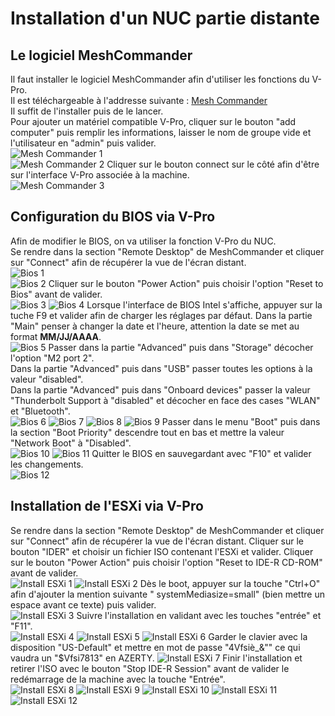 # Installation d'un NUC partie distante

## Le logiciel MeshCommander

Il faut installer le logiciel MeshCommander afin d'utiliser les fonctions du V-Pro.  
Il est téléchargeable à l'addresse suivante : [Mesh Commander](https://www.meshcommander.com/meshcommander)  
Il suffit de l'installer puis de le lancer.  
Pour ajouter un matériel compatible V-Pro, cliquer sur le bouton "add computer" puis remplir les informations, laisser le nom de groupe vide et l'utilisateur en "admin" puis valider.  
![Mesh Commander 1](./images/MeshCommander-1.png)  
![Mesh Commander 2](./images/MeshCommander-2.png)
Cliquer sur le bouton connect sur le côté afin d'être sur l'interface V-Pro associée à la machine.  
![Mesh Commander 3](./images/MeshCommander-3.png)

## Configuration du BIOS via V-Pro

Afin de modifier le BIOS, on va utiliser la fonction V-Pro du NUC.  
Se rendre dans la section "Remote Desktop" de MeshCommander et cliquer sur "Connect" afin de récupérer la vue de l'écran distant.  
![Bios 1](./images/Bios1.png)  
![Bios 2](./images/Bios2.png)
Cliquer sur le bouton "Power Action" puis choisir l'option "Reset to Bios" avant de valider.  
![Bios 3](./images/Bios3.png)
![Bios 4](./images/Bios4.png)
Lorsque l'interface de BIOS Intel s'affiche, appuyer sur la tuche F9 et valider afin de charger les réglages par défaut.
Dans la partie "Main" penser à changer la date et l'heure, attention la date se met au format **MM/JJ/AAAA**.  
![Bios 5](./images/Bios5.png)
Passer dans la partie "Advanced" puis dans "Storage" décocher l'option "M2 port 2".  
Dans la partie "Advanced" puis dans "USB" passer toutes les options à la valeur "disabled".  
Dans la partie "Advanced" puis dans "Onboard devices" passer la valeur "Thunderbolt Support à "disabled" et décocher en face des cases "WLAN" et "Bluetooth".  
![Bios 6](./images/Bios6.png)
![Bios 7](./images/Bios7.png)
![Bios 8](./images/Bios8.png)
![Bios 9](./images/Bios9.png)
Passer dans le menu "Boot" puis dans la section "Boot Priority" descendre tout en bas et mettre la valeur "Network Boot" à "Disabled".  
![Bios 10](./images/Bios10.png)
![Bios 11](./images/Bios11.png)
Quitter le BIOS en sauvegardant avec "F10" et valider les changements.  
![Bios 12](./images/Bios12.png)

## Installation de l'ESXi via V-Pro

Se rendre dans la section "Remote Desktop" de MeshCommander et cliquer sur "Connect" afin de récupérer la vue de l'écran distant.
Cliquer sur le bouton "IDER" et choisir un fichier ISO contenant l'ESXi et valider.
Cliquer sur le bouton "Power Action" puis choisir l'option "Reset to IDE-R CD-ROM" avant de valider.  
![Install ESXi 1](./images/Install-ESXi-1.png)
![Install ESXi 2](./images/Install-ESXi-2.png)
Dès le boot, appuyer sur la touche "Ctrl+O" afin d'ajouter la mention suivante " systemMediasize=small" (bien mettre un espace avant ce texte) puis valider.  
![Install ESXi 3](./images/Install-ESXi-3.png)
Suivre l'installation en validant avec les touches "entrée" et "F11".  
![Install ESXi 4](./images/Install-ESXi-4.png)
![Install ESXi 5](./images/Install-ESXi-5.png)
![Install ESXi 6](./images/Install-ESXi-6.png)
Garder le clavier avec la disposition "US-Default" et mettre en mot de passe "4Vfsiè_&"" ce qui vaudra un "$Vfsi7813" en AZERTY.
![Install ESXi 7](./images/Install-ESXi-7.png)
Finir l'installation et retirer l'ISO avec le bouton "Stop IDE-R Session" avant de valider le redémarrage de la machine avec la touche "Entrée".  
![Install ESXi 8](./images/Install-ESXi-8.png)
![Install ESXi 9](./images/Install-ESXi-9.png)
![Install ESXi 10](./images/Install-ESXi-10.png)
![Install ESXi 11](./images/Install-ESXi-11.png)
![Install ESXi 12](./images/Install-ESXi-12.png)
